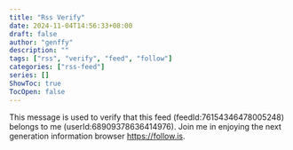 ```yaml
---
title: "Rss Verify"
date: 2024-11-04T14:56:33+08:00
draft: false
author: "genffy"
description: ""
tags: ["rss", "verify", "feed", "follow"]
categories: ["rss-feed"]
series: []
ShowToc: true
TocOpen: false
---
```

This message is used to verify that this feed (feedId:76154346478005248) belongs to me (userId:68909378636414976). Join me in enjoying the next generation information browser https://follow.is.
